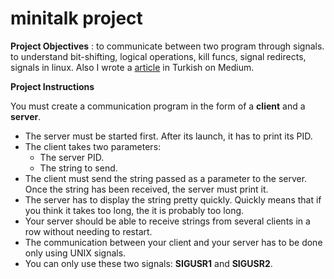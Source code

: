 # minitalk project

**Project Objectives** : to communicate between two program through signals. to understand bit-shifting, logical operations, kill funcs, signal redirects, signals in linux. Also I wrote a [article](https://medium.com/@cagina/cde-sinyaller-d63297fdc216) in Turkish on Medium.

**Project Instructions**

You must create a communication program in the form of a **client** and a **server**.

- The server must be started first. After its launch, it has to print its PID.
- The client takes two parameters:
  - The server PID.
  - The string to send.
- The client must send the string passed as a parameter to the server. <br/> Once the string has been received, the server must print it.
- The server has to display the string pretty quickly. Quickly means that if you think it takes too long, the it is probably too long.
- Your server should be able to receive strings from several clients in a row without needing to restart.
- The communication between your client and your server has to be done only using UNIX signals.
- You can only use these two signals: **SIGUSR1** and **SIGUSR2**.
